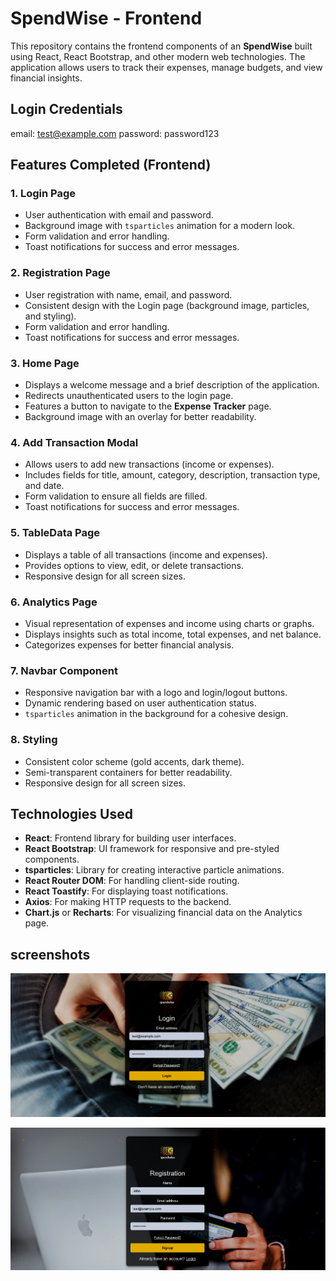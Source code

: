 # SpendWise - Frontend

This repository contains the frontend components of an **SpendWise** built using React, React Bootstrap, and other modern web technologies. The application allows users to track their expenses, manage budgets, and view financial insights.

## Login Credentials
email: test@example.com
password: password123

## Features Completed (Frontend)

### 1. **Login Page**
   - User authentication with email and password.
   - Background image with `tsparticles` animation for a modern look.
   - Form validation and error handling.
   - Toast notifications for success and error messages.

### 2. **Registration Page**
   - User registration with name, email, and password.
   - Consistent design with the Login page (background image, particles, and styling).
   - Form validation and error handling.
   - Toast notifications for success and error messages.

### 3. **Home Page**
   - Displays a welcome message and a brief description of the application.
   - Redirects unauthenticated users to the login page.
   - Features a button to navigate to the **Expense Tracker** page.
   - Background image with an overlay for better readability.

### 4. **Add Transaction Modal**
   - Allows users to add new transactions (income or expenses).
   - Includes fields for title, amount, category, description, transaction type, and date.
   - Form validation to ensure all fields are filled.
   - Toast notifications for success and error messages.

### 5. **TableData Page**
   - Displays a table of all transactions (income and expenses).
   - Provides options to view, edit, or delete transactions.
   - Responsive design for all screen sizes.

### 6. **Analytics Page**
   - Visual representation of expenses and income using charts or graphs.
   - Displays insights such as total income, total expenses, and net balance.
   - Categorizes expenses for better financial analysis.

### 7. **Navbar Component**
   - Responsive navigation bar with a logo and login/logout buttons.
   - Dynamic rendering based on user authentication status.
   - `tsparticles` animation in the background for a cohesive design.

### 8. **Styling**
   - Consistent color scheme (gold accents, dark theme).
   - Semi-transparent containers for better readability.
   - Responsive design for all screen sizes.

## Technologies Used
- **React**: Frontend library for building user interfaces.
- **React Bootstrap**: UI framework for responsive and pre-styled components.
- **tsparticles**: Library for creating interactive particle animations.
- **React Router DOM**: For handling client-side routing.
- **React Toastify**: For displaying toast notifications.
- **Axios**: For making HTTP requests to the backend.
- **Chart.js** or **Recharts**: For visualizing financial data on the Analytics page.

## screenshots

![login page](image.png)


![signup page](image-1.png)


